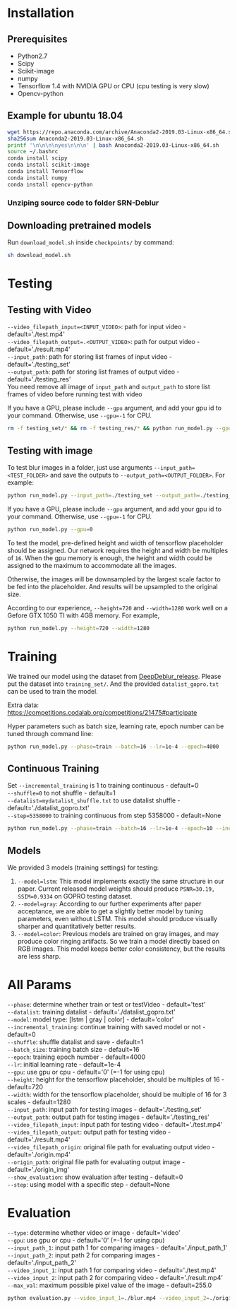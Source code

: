 # Installation

## Prerequisites
- Python2.7
- Scipy
- Scikit-image
- numpy
- Tensorflow 1.4 with NVIDIA GPU or CPU (cpu testing is very slow)
- Opencv-python

## Example for ubuntu 18.04
```bash
wget https://repo.anaconda.com/archive/Anaconda2-2019.03-Linux-x86_64.sh
sha256sum Anaconda2-2019.03-Linux-x86_64.sh
printf '\n\n\n\nyes\n\n\n' | bash Anaconda2-2019.03-Linux-x86_64.sh
source ~/.bashrc
conda install scipy
conda install scikit-image
conda install Tensorflow
conda install numpy
conda install opencv-python
```

### Unziping source code to folder SRN-Deblur

## Downloading pretrained models

Run `download_model.sh` inside `checkpoints/` by command:
```bash
sh download_model.sh
```

# Testing

## Testing with Video

`--video_filepath_input=<INPUT_VIDEO>`: path for input video - default='./test.mp4'<br/>
`--video_filepath_output=.<OUTPUT_VIDEO>`: path for output video - default='./result.mp4'<br/>
`--input_path`: path for storing list frames of input video - default='./testing_set'<br/>
`--output_path`: path for storing list frames of output video - default='./testing_res'<br/>
You need remove all image of `input_path` and `output_path` to store list frames of video before running test with video

If you have a GPU, please include `--gpu` argument, and add your gpu id to your command.
Otherwise, use `--gpu=-1` for CPU.

```bash
rm -f testing_set/* && rm -f testing_res/* && python run_model.py --gpu=0 --phase=testVideo --model=color --video_filepath_input=./blur.mp4
```

## Testing with image

To test blur images in a folder, just use arguments
`--input_path=<TEST_FOLDER>` and save the outputs to `--output_path=<OUTPUT_FOLDER>`.
For example:

```bash
python run_model.py --input_path=./testing_set --output_path=./testing_res
```

If you have a GPU, please include `--gpu` argument, and add your gpu id to your command.
Otherwise, use `--gpu=-1` for CPU.

```bash
python run_model.py --gpu=0
```

To test the model, pre-defined height and width of tensorflow
placeholder should be assigned.
Our network requires the height and width be multiples of `16`.
When the gpu memory is enough, the height and width could be assigned to
the maximum to accommodate all the images.

Otherwise, the images will be downsampled by the largest scale factor to
be fed into the placeholder. And results will be upsampled to the original size.

According to our experience, `--height=720` and `--width=1280` work well
on a Gefore GTX 1050 TI with 4GB memory. For example,

```bash
python run_model.py --height=720 --width=1280
```

# Training

We trained our model using the dataset from
[DeepDeblur_release](https://github.com/SeungjunNah/DeepDeblur_release).
Please put the dataset into `training_set/`. And the provided `datalist_gopro.txt`
can be used to train the model.

Extra data: https://competitions.codalab.org/competitions/21475#participate

Hyper parameters such as batch size, learning rate, epoch number can be tuned through command line:

```bash
python run_model.py --phase=train --batch=16 --lr=1e-4 --epoch=4000
```

## Continuous Training

Set `--incremental_training` is 1 to training continuous - default=0<br/>
`--shuffle=0` to not shuffle - default=1<br/>
`--datalist=mydatalist_shuffle.txt` to use datalist shuffle - default='./datalist_gopro.txt'<br/>
`--step=5358000` to training continuous from step 5358000 - default=None

```bash
python run_model.py --phase=train --batch=16 --lr=1e-4 --epoch=10 --incremental_training=1 --datalist=mydatalist_shuffle.txt --shuffle=0 --step=5358000
```

## Models

We provided 3 models (training settings) for testing:
1. `--model=lstm`: This model implements exactly the same structure in our paper.
Current released model weights should produce `PSNR=30.19, SSIM=0.9334` on GOPRO testing dataset.
2. `--model=gray`: According to our further experiments after paper acceptance, we are able
to get a slightly better model by tuning parameters, even without LSTM.
This model should produce visually sharper and quantitatively better results.
3. `--model=color`: Previous models are trained on gray images, and may produce color
ringing artifacts. So we train a model directly based on RGB images.
This model keeps better color consistency, but the results are less sharp.

# All Params

`--phase`: determine whether train or test or testVideo - default='test'<br/>
`--datalist`: training datalist - default='./datalist_gopro.txt'<br/>
`--model`: model type: [lstm | gray | color] - default='color'<br/>
`--incremental_training`: continue training with saved model or not - default=0<br/>
`--shuffle`: shuffle datalist and save - default=1<br/>
`--batch_size`: training batch size - default=16<br/>
`--epoch`: training epoch number - default=4000<br/>
`--lr`: initial learning rate - default=1e-4<br/>
`--gpu`: use gpu or cpu - default='0' (=-1 for using cpu)<br/>
`--height`: height for the tensorflow placeholder, should be multiples of 16 - default=720<br/>
`--width`: width for the tensorflow placeholder, should be multiple of 16 for 3 scales - default=1280<br/>
`--input_path`: input path for testing images - default='./testing_set'<br/>
`--output_path`: output path for testing images - default='./testing_res'<br/>
`--video_filepath_input`: input path for testing video - default='./test.mp4'<br/>
`--video_filepath_output`: output path for testing video - default='./result.mp4'<br/>
`--video_filepath_origin`: original file path for evaluating output video - default='./origin.mp4'<br/>
`--origin_path`: original file path for evaluating output image - default='./origin_img'<br/>
`--show_evaluation`: show evaluation after testing - default=0<br/>
`--step`: using model with a specific step - default=None

# Evaluation

`--type`: determine whether video or image - default='video'<br/>
`--gpu`: use gpu or cpu - default='0' (=-1 for using cpu)<br/>
`--input_path_1`: input path 1 for comparing images - default='./input_path_1'<br/>
`--input_path_2`: input path 2 for comparing images - default='./input_path_2'<br/>
`--video_input_1`: input path 1 for comparing video - default='./test.mp4'<br/>
`--video_input_2`: input path 2 for comparing video - default='./result.mp4'<br/>
`--max_val`: maximum possible pixel value of the image - default=255.0

```bash
python evaluation.py --video_input_1=./blur.mp4 --video_input_2=./origin.mp4 --type=video
```
